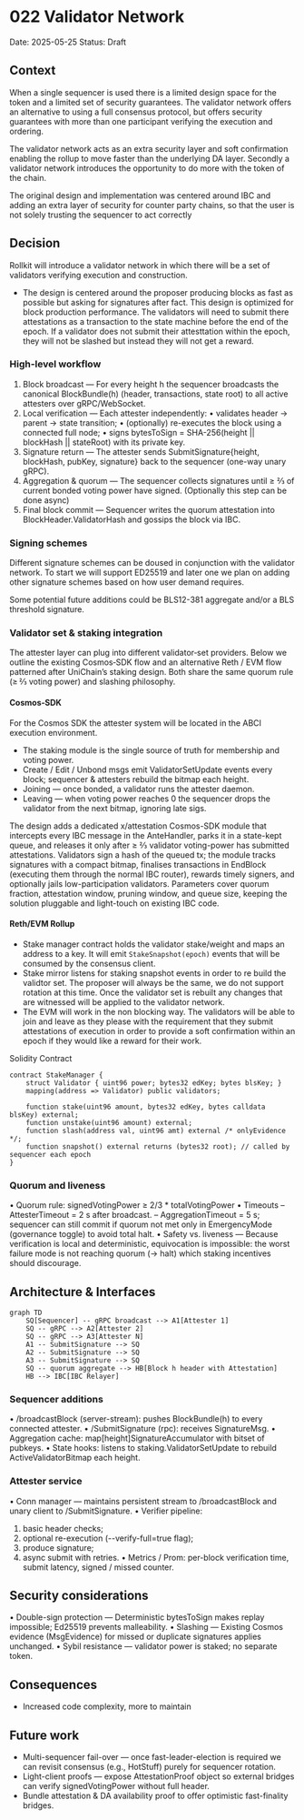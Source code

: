 # 022 Validator Network

Date: 2025-05-25
Status: Draft

## Context

When a single sequencer is used there is a limited design space for the token and a limited set of security guarantees. The validator network offers an alternative to using a full consensus protocol, but offers security guarantees with more than one participant verifying the execution and ordering.

The validator network acts as an extra security layer and soft confirmation enabling the rollup to move faster than the underlying DA layer. Secondly a validator network introduces the opportunity to do more with the token of the chain.

The original design and implementation was centered around IBC and adding an extra layer of security for counter party chains, so that the user is not solely trusting the sequencer to act correctly

## Decision

Rollkit will introduce a validator network in which there will be a set of validators verifying execution and construction.

- The design is centered around the proposer producing blocks as fast as possible but asking for signatures after fact. This design is optimized for block production performance. The validators will need to submit there attestations as a transaction to the state machine before the end of the epoch. If a validator does not submit their attesttation within the epoch, they will not be slashed but instead they will not get a reward.

### High-level workflow

 1. Block broadcast — For every height h the sequencer broadcasts the canonical BlockBundle(h) (header, transactions, state root) to all active attesters over gRPC/WebSocket.
 2. Local verification — Each attester independently:
 • validates header → parent → state transition;
 • (optionally) re-executes the block using a connected full node;
 • signs bytesToSign = SHA-256(height || blockHash || stateRoot) with its private key.
 3. Signature return — The attester sends SubmitSignature{height, blockHash, pubKey, signature} back to the sequencer (one-way unary gRPC).
 4. Aggregation & quorum — The sequencer collects signatures until ≥ ⅔ of current bonded voting power have signed. (Optionally this step can be done async)
 5. Final block commit — Sequencer writes the quorum attestation into BlockHeader.ValidatorHash and gossips the block via IBC.

### Signing schemes

Different signature schemes can be doused in conjunction with the validator network. To start we will support ED25519 and later one we plan on adding other signature schemes based on how user demand requires.

Some potential future additions could be BLS12-381 aggregate and/or a BLS threshold signature.

### Validator set & staking integration

The attester layer can plug into different validator‑set providers. Below we outline the existing Cosmos‑SDK flow and an alternative Reth / EVM flow patterned after UniChain’s staking design. Both share the same quorum rule (≥ ⅔ voting power) and slashing philosophy.

#### Cosmos‑SDK

For the Cosmos SDK the attester system will be located in the ABCI execution environment.

- The staking module is the single source of truth for membership and voting power.
- Create / Edit / Unbond msgs emit ValidatorSetUpdate events every block; sequencer & attesters rebuild the bitmap each height.
- Joining — once bonded, a validator runs the attester daemon.
- Leaving — when voting power reaches 0 the sequencer drops the validator from the next bitmap, ignoring late sigs.

The design adds a dedicated x/attestation Cosmos-SDK module that intercepts every IBC message in the AnteHandler, parks it in a state-kept queue, and releases it only after ≥ ⅔ validator voting-power has submitted attestations. Validators sign a hash of the queued tx; the module tracks signatures with a compact bitmap, finalises transactions in EndBlock (executing them through the normal IBC router), rewards timely signers, and optionally jails low-participation validators. Parameters cover quorum fraction, attestation window, pruning window, and queue size, keeping the solution pluggable and light-touch on existing IBC code.

#### Reth/EVM Rollup

- Stake manager contract holds the validator stake/weight and maps an address to a key. It will emit `StakeSnapshot(epoch)` events that will be consumed by the consensus client.
- Stake mirror listens for staking snapshot events in order to re build the validtor set. The proposer will always be the same, we do not support rotation at this time. Once the validator set is rebuilt any changes that are witnessed will be applied to the validator network.
- The EVM will work in the non blocking way. The validators will be able to join and leave as they please with the requirement that they submit attestations of execution in order to provide a soft confirmation within an epoch if they would like a reward for their work.

Solidity Contract

```sol
contract StakeManager {
    struct Validator { uint96 power; bytes32 edKey; bytes blsKey; }
    mapping(address => Validator) public validators;

    function stake(uint96 amount, bytes32 edKey, bytes calldata blsKey) external;
    function unstake(uint96 amount) external;
    function slash(address val, uint96 amt) external /* onlyEvidence */;
    function snapshot() external returns (bytes32 root); // called by sequencer each epoch
}
```

### Quorum and liveness

 • Quorum rule: signedVotingPower ≥ 2/3 * totalVotingPower
 • Timeouts
– AttesterTimeout = 2 s after broadcast.
– AggregationTimeout = 5 s; sequencer can still commit if quorum not met only in EmergencyMode (governance toggle) to avoid total halt.
 • Safety vs. liveness — Because verification is local and deterministic, equivocation is impossible: the worst failure mode is not reaching quorum (→ halt) which staking incentives should discourage.

## Architecture & Interfaces

```mermaid
graph TD
    SQ[Sequencer] -- gRPC broadcast --> A1[Attester 1]
    SQ -- gRPC --> A2[Attester 2]
    SQ -- gRPC --> A3[Attester N]
    A1 -- SubmitSignature --> SQ
    A2 -- SubmitSignature --> SQ
    A3 -- SubmitSignature --> SQ
    SQ -- quorum aggregate --> HB[Block h header with Attestation]
    HB --> IBC[IBC Relayer]
```

### Sequencer additions

 • /broadcastBlock (server-stream): pushes BlockBundle(h) to every connected attester.
 • /SubmitSignature (rpc): receives SignatureMsg.
 • Aggregation cache: map[height]SignatureAccumulator with bitset of pubkeys.
 • State hooks: listens to staking.ValidatorSetUpdate to rebuild ActiveValidatorBitmap each height.

### Attester service

 • Conn manager — maintains persistent stream to /broadcastBlock and unary client to /SubmitSignature.
 • Verifier pipeline:

 1. basic header checks;
 2. optional re-execution (--verify-full=true flag);
 3. produce signature;
 4. async submit with retries.
 • Metrics / Prom: per-block verification time, submit latency, signed / missed counter.

## Security considerations

 • Double-sign protection — Deterministic bytesToSign makes replay impossible; Ed25519 prevents malleability.
 • Slashing — Existing Cosmos evidence (MsgEvidence) for missed or duplicate signatures applies unchanged.
 • Sybil resistance — validator power is staked; no separate token.

## Consequences

- Increased code complexity, more to maintain

## Future work

- Multi-sequencer fail-over — once fast-leader-election is required we can revisit consensus (e.g., HotStuff) purely for sequencer rotation.
- Light-client proofs — expose AttestationProof object so external bridges can verify signedVotingPower without full header.
- Bundle attestation & DA availability proof to offer optimistic fast-finality bridges.
